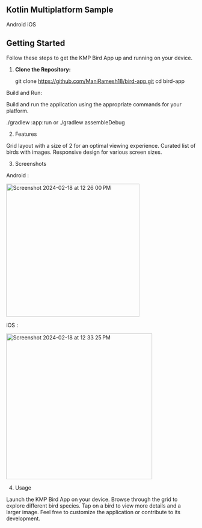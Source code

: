 ## Kotlin Multiplatform Sample

Android
iOS

## Getting Started

Follow these steps to get the KMP Bird App up and running on your device.



1. **Clone the Repository:**

   git clone https://github.com/ManiRamesh18/bird-app.git
   cd bird-app

Build and Run:

Build and run the application using the appropriate commands for your platform.

./gradlew :app:run or ./gradlew assembleDebug



2. Features

  Grid layout with a size of 2 for an optimal viewing experience.
  Curated list of birds with images.
  Responsive design for various screen sizes.



3. Screenshots

  Android :

  <img width="354" alt="Screenshot 2024-02-18 at 12 26 00 PM" src="https://github.com/ManiRamesh18/bird-app/assets/50194808/a7d15a57-30fa-46c6-ade7-cb8ec9ac9a67">

  iOS :

  <img width="388" alt="Screenshot 2024-02-18 at 12 33 25 PM" src="https://github.com/ManiRamesh18/bird-app/assets/50194808/dacbb5d8-03f9-4bae-827a-1231513fae02">




4. Usage

  Launch the KMP Bird App on your device.
  Browse through the grid to explore different bird species.
  Tap on a bird to view more details and a larger image.
  Feel free to customize the application or contribute to its development.


